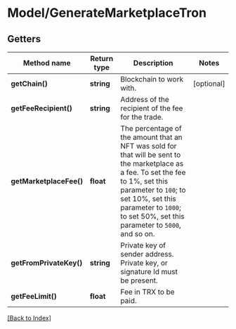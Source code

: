 # Model/GenerateMarketplaceTron

## Getters

Method name | Return type | Description | Notes
------------ | ------------- | ------------- | -------------
**getChain()** | **string** | Blockchain to work with. | [optional]
**getFeeRecipient()** | **string** | Address of the recipient of the fee for the trade. |
**getMarketplaceFee()** | **float** | The percentage of the amount that an NFT was sold for that will be sent to the marketplace as a fee. To set the fee to 1%, set this parameter to <code>100</code>; to set 10%, set this parameter to <code>1000</code>; to set 50%, set this parameter to <code>5000</code>, and so on. |
**getFromPrivateKey()** | **string** | Private key of sender address. Private key, or signature Id must be present. |
**getFeeLimit()** | **float** | Fee in TRX to be paid. |

[[Back to Index]](../index.md)
